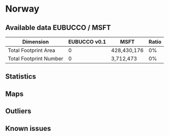 
# Norway
## Available data EUBUCCO / MSFT

| Dimension    | EUBUCCO v0.1 | MSFT | Ratio |
| -------- | ------- | ------- | ------- |
|Total Footprint Area|0|428,430,176|0%|
|Total Footprint Number|0|3,712,473|0%|


## Statistics
## Maps
## Outliers
## Known issues
